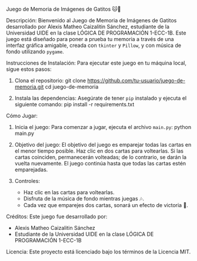 Juego de Memoria de Imágenes de Gatitos 🐱🐾

Descripción:
Bienvenido al Juego de Memoria de Imágenes de Gatitos desarrollado por Alexis Matheo Caizalitin Sánchez, estudiante de la Universidad UIDE en la clase LÓGICA DE PROGRAMACIÓN 1-ECC-1B. Este juego está diseñado para poner a prueba tu memoria a través de una interfaz gráfica amigable, creada con `tkinter` y `Pillow`, y con música de fondo utilizando `pygame`.

Instrucciones de Instalación:
Para ejecutar este juego en tu máquina local, sigue estos pasos:

1. Clona el repositorio:
   git clone https://github.com/tu-usuario/juego-de-memoria.git
   cd juego-de-memoria

2. Instala las dependencias:
   Asegúrate de tener `pip` instalado y ejecuta el siguiente comando:
   pip install -r requirements.txt

Cómo Jugar:
1. Inicia el juego:
   Para comenzar a jugar, ejecuta el archivo `main.py`:
   python main.py

2. Objetivo del juego:
   El objetivo del juego es emparejar todas las cartas en el menor tiempo posible. Haz clic en dos cartas para voltearlas. Si las cartas coinciden, permanecerán volteadas; de lo contrario, se darán la vuelta nuevamente. El juego continúa hasta que todas las cartas estén emparejadas.

3. Controles:
   - Haz clic en las cartas para voltearlas.
   - Disfruta de la música de fondo mientras juegas 🎶.
   - Cada vez que emparejes dos cartas, sonará un efecto de victoria 🎉.

Créditos:
Este juego fue desarrollado por:
- Alexis Matheo Caizalitin Sánchez
- Estudiante de la Universidad UIDE en la clase LÓGICA DE PROGRAMACIÓN 1-ECC-1B

Licencia:
Este proyecto está licenciado bajo los términos de la Licencia MIT.
